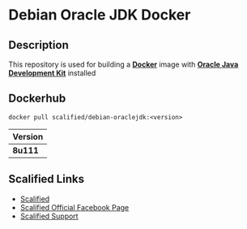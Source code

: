 # Debian Oracle JDK Docker

## Description

This repository is used for building a [**Docker**](https://www.docker.com) image with [**Oracle Java Development Kit**](http://www.oracle.com/technetwork/java/javase/downloads) installed

## Dockerhub

`docker pull scalified/debian-oraclejdk:<version>`

| Version   |
|-----------|
| **8u111** |

## Scalified Links

* [Scalified](http://www.scalified.com)
* [Scalified Official Facebook Page](https://www.facebook.com/scalified)
* <a href="mailto:info@scalified.com?subject=[Squash TM Docker Image]: Proposals And Suggestions">Scalified Support</a>
